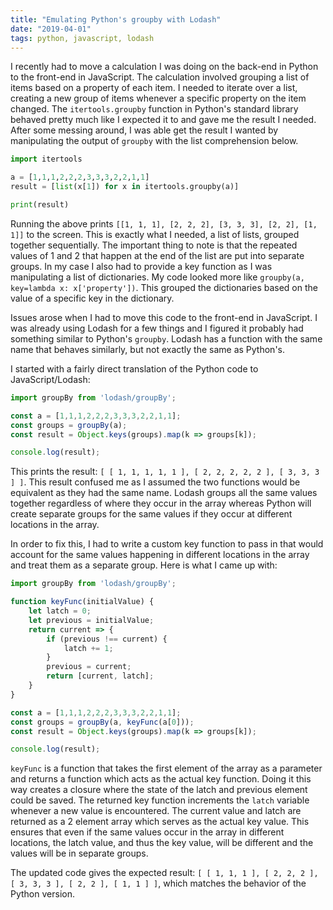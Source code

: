 ```yaml
---
title: "Emulating Python's groupby with Lodash"
date: "2019-04-01"
tags: python, javascript, lodash
---
```


I recently had to move a calculation I was doing on the back-end in Python to the front-end in JavaScript.
The calculation involved grouping a list of items based on a property of each item.
I needed to iterate over a list, creating a new group of items whenever a specific property on the item changed.
The `itertools.groupby` function in Python's standard library behaved pretty much like I expected it to and gave me the result I needed.
After some messing around, I was able get the result I wanted by manipulating the output of `groupby` with the list comprehension below.

```python
import itertools

a = [1,1,1,2,2,2,3,3,3,2,2,1,1]
result = [list(x[1]) for x in itertools.groupby(a)]

print(result)
```

Running the above prints `[[1, 1, 1], [2, 2, 2], [3, 3, 3], [2, 2], [1, 1]]` to the screen.
This is exactly what I needed, a list of lists, grouped together sequentially.
The important thing to note is that the repeated values of 1 and 2 that happen at the end of the list are put into separate groups.
In my case I also had to provide a key function as I was manipulating a list of dictionaries.
My code looked more like `groupby(a, key=lambda x: x['property'])`.
This grouped the dictionaries based on the value of a specific key in the dictionary.

Issues arose when I had to move this code to the front-end in JavaScript.
I was already using Lodash for a few things and I figured it probably had something similar to Python's `groupby`.
Lodash has a function with the same name that behaves similarly, but not exactly the same as Python's.

I started with a fairly direct translation of the Python code to JavaScript/Lodash:

```javascript
import groupBy from 'lodash/groupBy';

const a = [1,1,1,2,2,2,3,3,3,2,2,1,1];
const groups = groupBy(a);
const result = Object.keys(groups).map(k => groups[k]);

console.log(result);
```

This prints the result: `[ [ 1, 1, 1, 1, 1 ], [ 2, 2, 2, 2, 2 ], [ 3, 3, 3 ] ]`.
This result confused me as I assumed the two functions would be equivalent as they had the same name.
Lodash groups all the same values together regardless of where they occur in the array whereas Python will create separate groups for the same values if they occur at different locations in the array.

In order to fix this, I had to write a custom key function to pass in that would account for the same values happening in different locations in the array and treat them as a separate group.
Here is what I came up with:

```javascript
import groupBy from 'lodash/groupBy';

function keyFunc(initialValue) {
	let latch = 0;
	let previous = initialValue;
	return current => {
		if (previous !== current) {
			latch += 1;
		}
		previous = current;
		return [current, latch];
	}
}

const a = [1,1,1,2,2,2,3,3,3,2,2,1,1];
const groups = groupBy(a, keyFunc(a[0]));
const result = Object.keys(groups).map(k => groups[k]);

console.log(result);
```

`keyFunc` is a function that takes the first element of the array as a parameter and returns a function which acts as the actual key function.
Doing it this way creates a closure where the state of the latch and previous element could be saved.
The returned key function increments the `latch` variable whenever a new value is encountered.
The current value and latch are returned as a 2 element array which serves as the actual key value.
This ensures that even if the same values occur in the array in different locations, the latch value, and thus the key value, will be different and the values will be in separate groups.

The updated code gives the expected result: `[ [ 1, 1, 1 ], [ 2, 2, 2 ], [ 3, 3, 3 ], [ 2, 2 ], [ 1, 1 ] ]`, which matches the behavior of the Python version.
